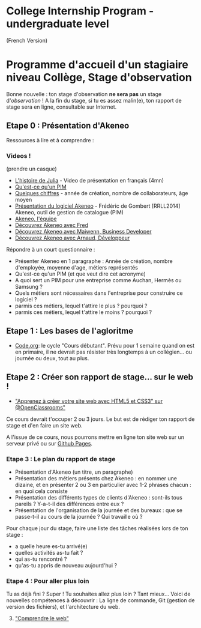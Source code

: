 # College Internship Program - undergraduate level

(French Version)

# Programme d'accueil d'un stagiaire niveau Collège, Stage d'observation

Bonne nouvelle : ton stage d'observation **ne sera pas** un stage d'*observation* !
A la fin du stage, si tu es assez malin(e), ton rapport de stage sera en ligne, consultable sur Internet.

## Etape 0 : Présentation d'Akeneo

Ressources à lire et à comprendre :


### Videos !

(prendre un casque)

- [L'histoire de Julia](https://www.youtube.com/watch?v=7lG78M8xBZ8) - Video de présentation en français (4mn)
- [Qu'est-ce qu'un PIM](https://www.akeneo.com/fr/qu-est-ce-qu-un-pim/)
- [Quelques chiffres](http://www.welcometothejungle.co/companies/akeneo) - année de création, nombre de collaborateurs, âge moyen 
- [Présentation du logiciel Akeneo](https://www.youtube.com/watch?v=cm-b5LofkRw) - Frédéric de Gombert [RRLL2014] Akeneo, outil de gestion de catalogue (PIM)
- [Akeneo, l'équipe](https://www.youtube.com/watch?v=JfEWZGlgjmE)
- [Découvrez Akeneo avec Fred](https://www.youtube.com/watch?v=fRY23WWN9SY)
- [Découvrez Akeneo avec Maiwenn, Business Developer](https://www.youtube.com/watch?v=8KKhlDi2WvM)
- [Découvrez Akeneo avec Arnaud, Développeur](https://www.youtube.com/watch?v=CafXl1yoLl8)

Répondre à un court questionnaire :

- Présenter Akeneo en 1 paragraphe : Année de création, nombre d'employée, moyenne d'age, métiers représentés
- Qu'est-ce qu'un PIM (et que veut dire cet acronyme)
- A quoi sert un PIM pour une entreprise comme Auchan, Hermès ou Samsung ?
- Quels métiers sont nécessaires dans l'entreprise pour construire ce logiciel ?
- parmis ces métiers, lequel t'attire le plus ? pourquoi ?
- parmis ces métiers, lequel t'attire le moins ? pourquoi ?


## Etape 1 : Les bases de l'agloritme

- [Code.org](http://www.code.org): le cycle "Cours débutant". Prévu pour 1 semaine quand on est en primaire,
il ne devrait pas résister très longtemps à un collégien... ou journée ou deux, tout au plus.

## Etape 2 : Créer son rapport de stage... sur le web !

- ["Apprenez à créer votre site web avec HTML5 et CSS3" sur @OpenClassrooms"](http://openclassrooms.com/courses/apprenez-a-creer-votre-site-web-avec-html5-et-css3)

Ce cours devrait t'occuper 2 ou 3 jours. Le but est de rédiger ton rapport de stage et d'en faire un site web.

A l'issue de ce cours, nous pourrons mettre en ligne ton site web sur un serveur privé ou sur [Github Pages](https://pages.github.com/).

### Etape 3 : Le plan du rapport de stage

- Présentation d'Akeneo (un titre, un paragraphe)
- Présentation des métiers présents chez Akeneo : en nommer une dizaine, et en présenter 2 ou 3 en particulier avec 1-2 phrases chacun : en quoi cela consiste
- Présentation des différents types de clients d'Akeneo : sont-ils tous pareils ? Y-a-t-il des différences entre eux ?
- Présentation de l'organisation de la journée et des bureaux : que se passe-t-il au cours de la journée ? Qui travaille où ?

Pour chaque jour du stage, faire une liste des tâches réalisées lors de ton stage : 
- a quelle heure es-tu arrivé(e)
- quelles activités as-tu fait ?
- qui as-tu rencontré ?
- qu'as-tu appris de nouveau aujourd'hui ?

### Etape 4 : Pour aller plus loin

Tu as déjà fini ? Super ! Tu souhaites allez plus loin ? Tant mieux...
Voici de nouvelles compétences à découvrir : La ligne de commande, Git (gestion de version des fichiers), et l'architecture du web.

3. ["Comprendre le web"](http://openclassrooms.com/courses/comprendre-le-web)



